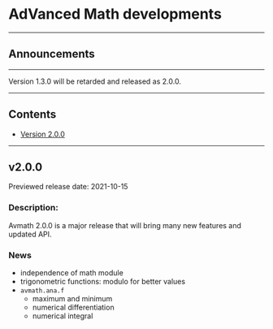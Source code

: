 # AdVanced Math developments

---
## Announcements

---
Version 1.3.0 will be retarded and released as 2.0.0.

---
## Contents

* [Version 2.0.0](#v200)
---
## v2.0.0

Previewed release date: 2021-10-15
### Description:

Avmath 2.0.0 is a major release that will bring many new features and
updated API.
### News

* independence of math module
* trigonometric functions: modulo for better values
* `avmath.ana.f`
  * maximum and minimum 
  * numerical differentiation
  * numerical integral